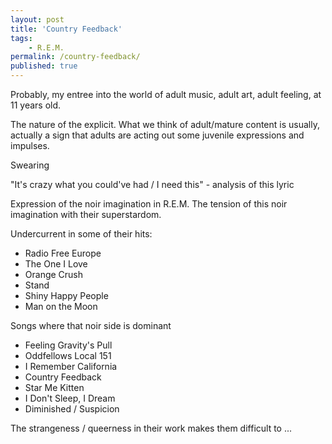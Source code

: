 ```yaml
---
layout: post
title: 'Country Feedback'
tags:
    - R.E.M.
permalink: /country-feedback/
published: true
---
```


Probably, my entree into the world of adult music, adult art, adult feeling, at 11 years old.

The nature of the explicit. What we think of adult/mature content is usually, actually a sign that adults are acting out some juvenile expressions and impulses.

Swearing

"It's crazy what you could've had / I need this" - analysis of this lyric

Expression of the noir imagination in R.E.M. The tension of this noir imagination with their superstardom.

Undercurrent in some of their hits:

-   Radio Free Europe
-   The One I Love
-   Orange Crush
-   Stand
-   Shiny Happy People
-   Man on the Moon

Songs where that noir side is dominant

-   Feeling Gravity's Pull
-   Oddfellows Local 151
-   I Remember California
-   Country Feedback
-   Star Me Kitten
-   I Don't Sleep, I Dream
-   Diminished / Suspicion

The strangeness / queerness in their work makes them difficult to ...
